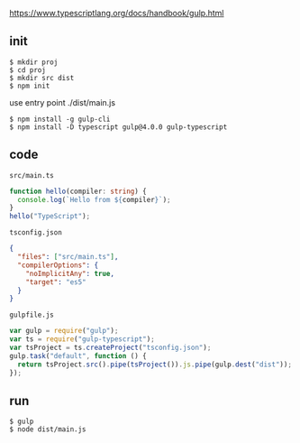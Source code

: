https://www.typescriptlang.org/docs/handbook/gulp.html

## init

    $ mkdir proj
    $ cd proj
    $ mkdir src dist
    $ npm init

use entry point ./dist/main.js

    $ npm install -g gulp-cli
    $ npm install -D typescript gulp@4.0.0 gulp-typescript

## code

`src/main.ts`

```typescript
function hello(compiler: string) {
  console.log(`Hello from ${compiler}`);
}
hello("TypeScript");
```

`tsconfig.json`
```json
{
  "files": ["src/main.ts"],
  "compilerOptions": {
    "noImplicitAny": true,
    "target": "es5"
  }
}
```

`gulpfile.js`
```javascript
var gulp = require("gulp");
var ts = require("gulp-typescript");
var tsProject = ts.createProject("tsconfig.json");
gulp.task("default", function () {
  return tsProject.src().pipe(tsProject()).js.pipe(gulp.dest("dist"));
});
```

## run

    $ gulp
    $ node dist/main.js
